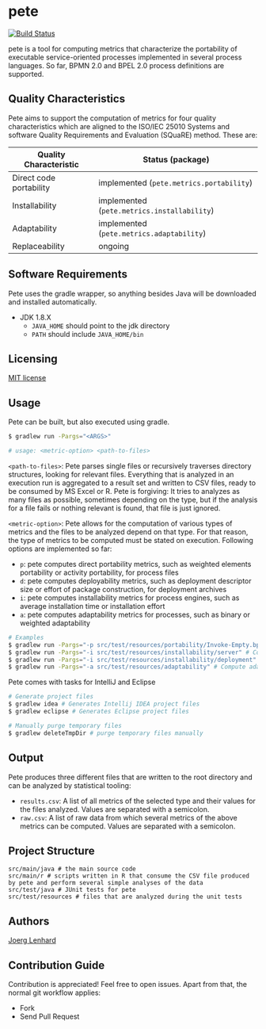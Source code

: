 # pete
[![Build Status](https://travis-ci.org/lenhard/pete.png?branch=master)](https://travis-ci.org/lenhard/pete)

pete is a tool for computing metrics that characterize the portability of executable service-oriented processes implemented in several process languages. 
So far, BPMN 2.0 and BPEL 2.0 process definitions are supported.

## Quality Characteristics
Pete aims to support the computation of metrics for four quality characteristics which are aligned to the ISO/IEC 25010 Systems and software Quality Requirements and Evaluation (SQuaRE) method. These are:

| Quality Characteristic     | Status (package)          | 
| ------------- |-------------| 
| Direct code portability      | implemented (`pete.metrics.portability`)| 
| Installability     | implemented (`pete.metrics.installability`) | 
| Adaptability      | implemented (`pete.metrics.adaptability`)| 
| Replaceability      | ongoing | |

## Software Requirements
Pete uses the gradle wrapper, so anything besides Java will be downloaded and installed automatically.
- JDK 1.8.X
  - `JAVA_HOME` should point to the jdk directory
  - `PATH` should include `JAVA_HOME/bin`
  
## Licensing
[MIT license](http://opensource.org/licenses/MIT)

## Usage
Pete can be built, but also executed using gradle.
```bash
$ gradlew run -Pargs="<ARGS>"

# usage: <metric-option> <path-to-files>
```
`<path-to-files>`: Pete parses single files or recursively traverses directory structures, looking for relevant files. Everything that is analyzed in an execution run is aggregated to a result set and written to CSV files, ready to be consumed by MS Excel or R. Pete is forgiving: It tries to analyzes as many files as possible, sometimes depending on the type, but if the analysis for a file fails or nothing relevant is found, that file is just ignored.

`<metric-option>`: Pete allows for the computation of various types of metrics and the files to be analyzed depend on that type. For that reason, the type of metrics to be computed must be stated on execution. Following options are implemented so far:
* `p`: pete computes direct portability metrics, such as weighted elements portability or activity portability, for process files
* `d`: pete computes deployability metrics, such as deployment descriptor size or effort of package construction, for deployment archives
* `i`: pete computes installability metrics for process engines, such as average installation time or installation effort
* `a`: pete computes adaptability metrics for processes, such as binary or weighted adaptability

```bash
# Examples
$ gradlew run -Pargs="-p src/test/resources/portability/Invoke-Empty.bpel" # Compute portability metrics for a process from the test directory
$ gradlew run -Pargs="-i src/test/resources/installability/server" # Compute installability metrics from all files of a specific test directory 
$ gradlew run -Pargs="-i src/test/resources/installability/deployment" # Compute deployability metrics from all files of a specific test directory 
$ gradlew run -Pargs="-a src/test/resources/adaptability" # Compute adaptability metrics from all files of a specific test directory 
```
Pete comes with tasks for IntelliJ and Eclipse
```bash
# Generate project files 
$ gradlew idea # Generates Intellij IDEA project files
$ gradlew eclipse # Generates Eclipse project files

# Manually purge temporary files
$ gradlew deleteTmpDir # purge temporary files manually
```

## Output

Pete produces three different files that are written to the root directory and can be analyzed by statistical tooling:
- `results.csv`: A list of all metrics of the selected type and their values for the files analyzed. Values are separated with a semicolon.
- `raw.csv`: A list of raw data from which several metrics of the above metrics can be computed. Values are separated with a semicolon.

## Project Structure

    src/main/java # the main source code
    src/main/r # scripts written in R that consume the CSV file produced by pete and perform several simple analyses of the data
    src/test/java # JUnit tests for pete
    src/test/resources # files that are analyzed during the unit tests


## Authors 

[Joerg Lenhard](http://www.uni-bamberg.de/pi/team/lenhard-joerg/)

## Contribution Guide
Contribution is appreciated! Feel free to open issues. Apart from that, the normal git workflow applies:

- Fork
- Send Pull Request
